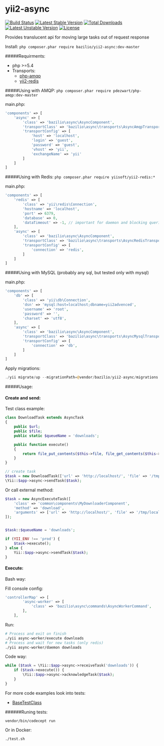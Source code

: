 yii2-async
=========
[![Build Status](https://travis-ci.org/bazilio91/yii2-async.svg?branch=master)](https://travis-ci.org/bazilio91/yii2-async)
[![Latest Stable Version](https://poser.pugx.org/bazilio/yii2-async/v/stable)](https://packagist.org/packages/bazilio/yii2-async) 
[![Total Downloads](https://poser.pugx.org/bazilio/yii2-async/downloads)](https://packagist.org/packages/bazilio/yii2-async) 
[![Latest Unstable Version](https://poser.pugx.org/bazilio/yii2-async/v/unstable)](https://packagist.org/packages/bazilio/yii2-async) 
[![License](https://poser.pugx.org/bazilio/yii2-async/license)](https://packagist.org/packages/bazilio/yii2-async)

Provides translucent api for moving large tasks out of request response

Install: `php composer.phar require bazilio/yii2-async:dev-master`

#####Requirments:
- php >=5.4
- Transports:
  - [php-amqp](https://github.com/pdezwart/php-amqp)
  - [yii2-redis](https://github.com/yiisoft/yii2-redis)

#####Using with AMQP:
`php composer.phar require pdezwart/php-amqp:dev-master`

main.php:
```php
'components' => [
    'async' => [
        'class' => 'bazilio\async\AsyncComponent',
        'transportClass' => 'bazilio\async\transports\AsyncAmqpTransport',
        'transportConfig' => [
            'host' => 'localhost',
            'login' => 'guest',
            'password' => 'guest',
            'vhost' => 'yii',
            'exchangeName' => 'yii'
        ]
    ]
]
```


#####Using with Redis:
`php composer.phar require yiisoft/yii2-redis:*`

main.php:
```php
'components' => [
    'redis' => [
        'class' => 'yii\redis\Connection',
        'hostname' => 'localhost',
        'port' => 6379,
        'database' => 0,
        'dataTimeout' => -1, // important for daemon and blocking queries
    ],
    'async' => [
        'class' => 'bazilio\async\AsyncComponent',
        'transportClass' => 'bazilio\async\transports\AsyncRedisTransport',
        'transportConfig' => [
            'connection' => 'redis',
        ]
    ]
]
```

#####Using with MySQL (probably any sql, but tested only with mysql)

main.php:
```php
'components' => [
    'db' => [
        'class' => 'yii\db\Connection',
        'dsn' => 'mysql:host=localhost;dbname=yii2advenced',
        'username' => 'root',
        'password' => '',
        'charset' => 'utf8',
    ],
    'async' => [
        'class' => 'bazilio\async\AsyncComponent',
        'transportClass' => 'bazilio\async\transports\AsyncMysqlTransport',
        'transportConfig' => [
            'connection' => 'db',
        ]
    ]
]
```

Apply migrations:
```php
./yii migrate/up --migrationPath=@vendor/bazilio/yii2-async/migrations
```

#####Usage:

#### Create and send:
Test class example:
```php
class DownloadTask extends AsyncTask
{
    public $url;
    public $file;
    public static $queueName = 'downloads';

    public function execute()
    {
        return file_put_contents($this->file, file_get_contents($this->url));
    }
}

// create task
$task = new DownloadTask(['url' => 'http://localhost/', 'file' => '/tmp/localhost.html']);
\Yii::$app->async->sendTask($task);
```

Or call external method:
```php
$task = new AsyncExecuteTask([
    'class' => 'common\components\MyDownloaderComponent',
    'method' => 'download',
    'arguments' => ['url' => 'http://localhost/', 'file' => '/tmp/localhost.html']
]);


$task::$queueName = 'downloads';

if (YII_ENV !== 'prod') {
    $task->execute();
} else {
    Yii::$app->async->sendTask($task);
}
```

#### Execute:

Bash way:

Fill console config:
```php
'controllerMap' => [
        'async-worker' => [
            'class' => 'bazilio\async\commands\AsyncWorkerCommand',
        ],
    ],
```

Run:
```bash
# Process and exit on finish
./yii async-worker/execute downloads
# Process and wait for new tasks (only redis)
./yii async-worker/daemon downloads
```

Code way:

```php
while ($task = \Yii::$app->async->receiveTask('downloads')) {
    if ($task->execute()) {
        \Yii::$app->async->acknowledgeTask($task);
    }
}
```        

For more code examples look into tests:
- [BaseTestClass](tests/unit/BaseTestClass.php)


######Runing tests:
~~~
vendor/bin/codecept run
~~~
Or in Docker:
~~~
./test.sh
~~~
